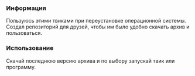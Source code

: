 ### Информация
Пользуюсь этими твиками при переустановке операционной системы.  
Создал репозиторий для друзей, чтобы им было удобно скачать архив и пользоваться.

### Использование
Скачай последнюю версию архива и по выбору запускай твик или программу.  